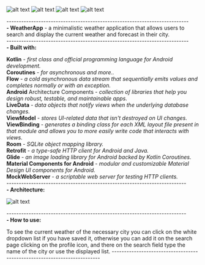 ![alt text](https://github.com/Kasymbekov/WeatherApp/blob/master/extras/screen.png)
![alt text](https://github.com/Kasymbekov/WeatherApp/blob/master/extras/screen2.png)
![alt text](https://github.com/Kasymbekov/WeatherApp/blob/master/extras/screen3.png)
![alt text](https://github.com/Kasymbekov/WeatherApp/blob/master/extras/duringSearch.png)

--------------------------------------------------------------------------<br /> 
**- WeatherApp** - a minimalistic weather application that allows users to search and display the current weather and forecast in their city.<br /> 
--------------------------------------------------------------------------<br /> 
**- Built with:**<br />

**Kotlin** - _first class and official programming language for Android development._<br /> 
**Coroutines** - _for asynchronous and more.._<br /> 
**Flow** - _a cold asynchronous data stream that sequentially emits values and completes normally or with an exception._<br /> 
**Android** Architecture Components - _collection of libraries that help you design robust, testable, and maintainable apps._<br /> 
**LiveData** - _data objects that notify views when the underlying database changes._<br />
**ViewModel** - _stores UI-related data that isn't destroyed on UI changes._<br />
**ViewBinding** - _generates a binding class for each XML layout file present in that module and allows you to more easily write code that interacts with views._<br /> 
**Room** - _SQLite object mapping library._<br /> 
**Retrofit** - _a type-safe HTTP client for Android and Java._<br /> 
**Glide** - _an image loading library for Android backed by Kotlin Coroutines._<br /> 
**Material Components for Android** - _modular and customizable Material Design UI components for Android._<br /> 
**MockWebServer** - _a scriptable web server for testing HTTP clients._<br /> 
-------------------------------------------------------------------------<br /> 
 **- Architecture:**<br /> 

![alt text](https://github.com/Kasymbekov/WeatherApp/blob/master/extras/mvvm.png)

-------------------------------------------------------------------------<br /> 
**- How to use:**

To see the current weather of the necessary city you can click on the white dropdown list if you have saved it, otherwise you can add it on the search page clicking on the profile icon, and there on the search field type the name of the city or use the displayed list.
-------------------------------------------------------------------------<br /> 

